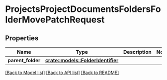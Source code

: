 # ProjectsProjectDocumentsFoldersFolderMovePatchRequest

## Properties

Name | Type | Description | Notes
------------ | ------------- | ------------- | -------------
**parent_folder** | [**crate::models::FolderIdentifier**](FolderIdentifier.md) |  | 

[[Back to Model list]](../README.md#documentation-for-models) [[Back to API list]](../README.md#documentation-for-api-endpoints) [[Back to README]](../README.md)


